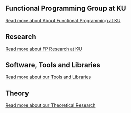 ## Functional Programming Group at KU

<a class="teaser" href="/about">Read more about About Functional Programming at KU</a>

## Research

<a class="teaser" href="/research">Read more about FP Research at KU</a>

## Software, Tools and Libraries

<a class="teaser" href="/software">Read more about our Tools and Libraries</a>

## Theory

<a class="teaser" href="/theory">Read more about our Theoretical Research</a>
